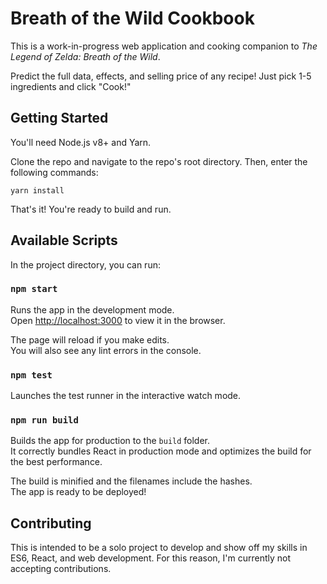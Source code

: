 # Breath of the Wild Cookbook

This is a work-in-progress web application and cooking companion to _The Legend of Zelda: Breath of the Wild_.

Predict the full data, effects, and selling price of any recipe! Just pick 1-5 ingredients and click "Cook!"

## Getting Started

You'll need Node.js v8+ and Yarn.

Clone the repo and navigate to the repo's root directory. Then, enter the following commands:

```
yarn install
```

That's it! You're ready to build and run.

## Available Scripts

In the project directory, you can run:

### `npm start`

Runs the app in the development mode.<br>
Open [http://localhost:3000](http://localhost:3000) to view it in the browser.

The page will reload if you make edits.<br>
You will also see any lint errors in the console.

### `npm test`

Launches the test runner in the interactive watch mode.

### `npm run build`

Builds the app for production to the `build` folder.<br>
It correctly bundles React in production mode and optimizes the build for the best performance.

The build is minified and the filenames include the hashes.<br>
The app is ready to be deployed!

## Contributing

This is intended to be a solo project to develop and show off my skills in ES6, React, and web development. For this reason, I'm currently not accepting contributions.